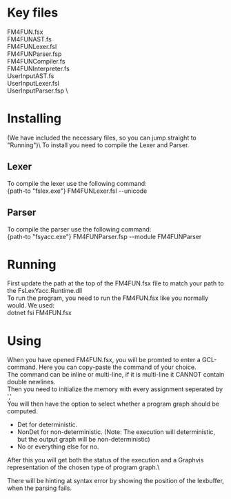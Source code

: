 # Key files
FM4FUN.fsx \
FM4FUNAST.fs \
FM4FUNLexer.fsl \
FM4FUNParser.fsp \
FM4FUNCompiler.fs \
FM4FUNInterpreter.fs \
UserInputAST.fs \
UserInputLexer.fsl \
UserInputParser.fsp \

# Installing
(We have included the necessary files, so you can jump straight to "Running")\ 
To install you need to compile the Lexer and Parser.
## Lexer
To compile the lexer use the following command: \
{path-to "fslex.exe"} FM4FUNLexer.fsl --unicode
## Parser
To compile the parser use the following command: \
{path-to "fsyacc.exe"} FM4FUNParser.fsp --module FM4FUNParser

# Running
First update the path at the top of the FM4FUN.fsx file to match your path to the FsLexYacc.Runtime.dll \
To run the program, you need to run the FM4FUN.fsx like you normally would.
We used: \
dotnet fsi FM4FUN.fsx

# Using
When you have opened FM4FUN.fsx, you will be promted to enter a GCL-command.
Here you can copy-paste the command of your choice. \
The command can be inline or multi-line, if it is multi-line it CANNOT contain double newlines. \
Then you need to initialize the memory with every assignment seperated by ',' \
You will then have the option to select whether a program graph should be computed. 
   * Det for deterministic.
   * NonDet for non-deterministic. (Note: The execution will deterministic, but the output graph will be non-deterministic)  
   * No or everything else for no. 

After this you will get both the status of the execution and a Graphvis representation of the chosen type of program graph.\

There will be hinting at syntax error by showing the position of the lexbuffer, when the parsing fails.
